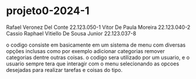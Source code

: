 # projeto0-2024-1

Rafael Veronez Del Conte 22.123.050-1
Vitor De Paula Moreira 22.123.040-2
Cassio Raphael Vitiello De Sousa Junior 22.123.037-8

o codigo consiste em basicamente em um sistema de menu com diversas opções inclusas como por exemplo adicionar categorias remover categorias dentre outras coisas.
o codigo sera utilizado por um usuario, e o usuario sempre tera que interagir com o menu selecionando as opcoes desejadas para realizar tarefas e coisas do tipo.
